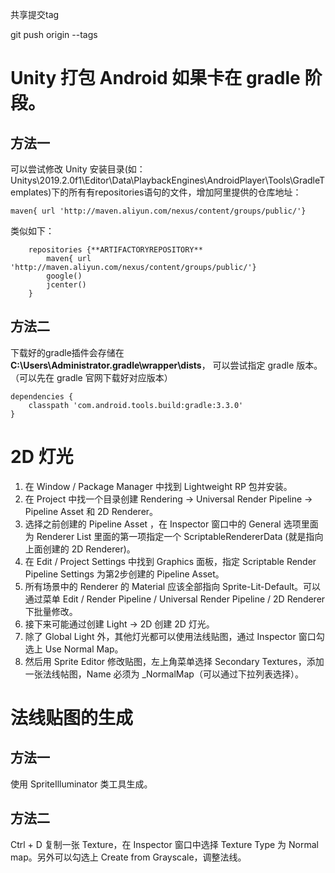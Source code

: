
共享提交tag

git push origin --tags

# Unity 打包 Android 如果卡在 gradle 阶段。

## 方法一

可以尝试修改 Unity 安装目录(如：Unitys\2019.2.0f1\Editor\Data\PlaybackEngines\AndroidPlayer\Tools\GradleTemplates)下的所有有repositories语句的文件，增加阿里提供的仓库地址：

```
maven{ url 'http://maven.aliyun.com/nexus/content/groups/public/'}
```

类似如下：

```
    repositories {**ARTIFACTORYREPOSITORY**
        maven{ url 'http://maven.aliyun.com/nexus/content/groups/public/'}
        google()
        jcenter()
    }
```

## 方法二

下载好的gradle插件会存储在 **C:\Users\Administrator\.gradle\wrapper\dists**， 可以尝试指定 gradle 版本。（可以先在 gradle 官网下载好对应版本）

```
dependencies {
	classpath 'com.android.tools.build:gradle:3.3.0'
}
```

# 2D 灯光

1. 在 Window / Package Manager 中找到 Lightweight RP 包并安装。
2. 在 Project 中找一个目录创建 Rendering -> Universal Render Pipeline -> Pipeline Asset 和 2D Renderer。
3. 选择之前创建的 Pipeline Asset ，在 Inspector 窗口中的 General 选项里面为 Renderer List 里面的第一项指定一个 ScriptableRendererData (就是指向上面创建的 2D Renderer)。
4. 在 Edit / Project Settings 中找到 Graphics 面板，指定 Scriptable Render Pipeline Settings 为第2步创建的 Pipeline Asset。
5. 所有场景中的 Renderer 的 Material 应该全部指向 Sprite-Lit-Default。可以通过菜单 Edit / Render Pipeline / Universal Render Pipeline / 2D Renderer 下批量修改。
6. 接下来可能通过创建 Light -> 2D 创建 2D 灯光。
7. 除了 Global Light 外，其他灯光都可以使用法线贴图，通过 Inspector 窗口勾选上 Use Normal Map。
8. 然后用 Sprite Editor 修改贴图，左上角菜单选择 Secondary Textures，添加一张法线帖图，Name 必须为 _NormalMap（可以通过下拉列表选择）。

# 法线贴图的生成

## 方法一

使用 SpriteIlluminator 类工具生成。

## 方法二

Ctrl + D 复制一张 Texture，在 Inspector 窗口中选择 Texture Type 为 Normal map。另外可以勾选上 Create from Grayscale，调整法线。